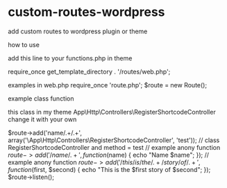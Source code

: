 # custom-routes-wordpress
add custom routes to wordpress plugin or theme

how to use

add this line to your functions.php in theme

require_once get_template_directory . '/routes/web.php';

examples in web.php
require_once 'route.php';
$route = new Route();

example class function

this class in my theme App\Http\Controllers\RegisterShortcodeController change it with your own 

$route->add('name/.+/.+', array('\App\Http\Controllers\RegisterShortcodeController', 'test')); // class RegisterShortcodeController and method = test
// example anony function
$route->add('/name/.+', function ($name) {
	echo "Name $name";
});
// example anony function
$route->add('/this/is/the/.+/story/of/.+', function ($first, $second) {
	echo "This is the $first story of $second";
});
$route->listen();
